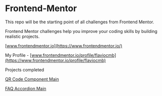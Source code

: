 # Frontend-Mentor

This repo will be the starting point of all challenges from Frontend Mentor.

Frontend Mentor challenges help you improve your coding skills by building realistic projects.

[www.frontendmentor.io](https://www.frontendmentor.io/)

My Profile - [www.frontendmentor.io/profile/flaviocmb](https://www.frontendmentor.io/profile/flaviocmb)

Projects completed

[QR Code Component Main](https://flaviocmb.github.io/Frontend-Mentor/qr-code-component-main/)

[FAQ Accordion Main](https://flaviocmb.github.io/Frontend-Mentor/faq-accordion-main/)